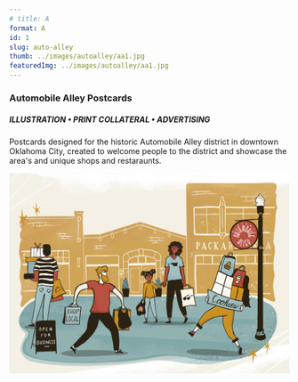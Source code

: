 ```yaml
---
# title: A    
format: A
id: 1
slug: auto-alley
thumb: ../images/autoalley/aa1.jpg
featuredImg: ../images/autoalley/aa1.jpg
---
```


### Automobile Alley Postcards
##### ILLUSTRATION • PRINT COLLATERAL • ADVERTISING

Postcards designed for the historic Automobile Alley district in downtown Oklahoma City, created to welcome people to the district and showcase the area's and unique shops and restaraunts.


![Click to Enlarge :D](../images/autoalley/aa2.jpg)
